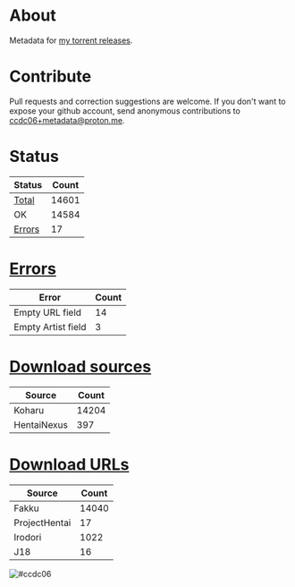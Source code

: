 # About
Metadata for [my torrent releases](https://sukebei.nyaa.si/?q=CCDC06).

# Contribute
Pull requests and correction suggestions are welcome. If you don't want to expose your github account, send anonymous contributions to [ccdc06+metadata@proton.me](mailto:ccdc06+metadata@proton.me).

<!-- [Status] -->
# Status
|Status|Count|
|-|-|
|[Total](indexes/list.csv)|14601|
|OK|14584|
|[Errors](indexes/errors.csv)|17|

# [Errors](indexes/errors.csv)
|Error|Count|
|-|-|
|Empty URL field|14|
|Empty Artist field|3|

# [Download sources](indexes/downloadSource.csv)
|Source|Count|
|-|-|
|Koharu|14204|
|HentaiNexus|397|

# [Download URLs](indexes/urlSource.csv)
|Source|Count|
|-|-|
|Fakku|14040|
|ProjectHentai|17|
|Irodori|1022|
|J18|16|
<!-- [/Status] -->

![#ccdc06](https://placehold.co/15x15/ccdc06/ccdc06.png)
